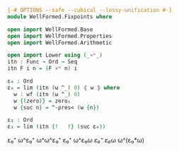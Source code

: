 ```agda
{-# OPTIONS --safe --cubical --lossy-unification #-}
module WellFormed.Fixpoints where

open import WellFormed.Base
open import WellFormed.Properties
open import WellFormed.Arithmetic
```

```agda
open import Lower using (_∘ⁿ_)
itn : Func → Ord → Seq
itn F i n = (F ∘ⁿ n) i
```

```agda
ε₀ : Ord
ε₀ = lim (itn (ω ^_) 0) ⦃ w ⦄ where
  w : wf (itn (ω ^_) 0)
  w {(zero)} = zero₁
  w {suc n} = ^-pres< (w {n})
```

```agda
ε₁ : Ord
ε₁ = lim (itn {!   !} (suc ε₀))
```
ε₀⁺ ω^ε₀⁺ ω^ω^ε₀⁺
ε₀⁺ ω^ε₀*ω
ε₀⁺ ε₀*ω  ω^(ε₀*ω)
